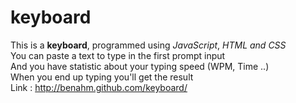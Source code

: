 keyboard
========
This is a **keyboard**, programmed using *JavaScript*, *HTML and CSS* <br/>
You can paste a text to type in the first prompt input <br/>
And you have statistic about your typing speed (WPM, Time ..) <br/>
When you end up typing you'll get the result <br/>
Link : <a href="http://benahm.github.com/keyboard/">http://benahm.github.com/keyboard/ <a/>

